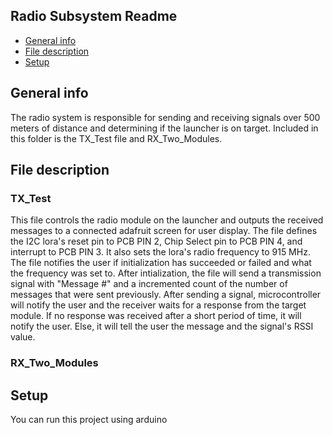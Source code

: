 ## Radio Subsystem Readme 
* [General info](#general-info)
* [File description](#file-description)
* [Setup](#setup)

## General info
The radio system is responsible for sending and receiving signals over 500 meters of distance and determining if the launcher is on target. Included in this folder is the TX_Test file and RX_Two_Modules.
	
## File description
### TX_Test
This file controls the radio module on the launcher and outputs the received messages to a connected adafruit screen for user display. The file defines the I2C lora's reset pin to PCB PIN 2, Chip Select pin to PCB PIN 4, and interrupt to PCB PIN 3. It also sets the lora's radio frequency to 915 MHz. The file notifies the user if initialization has succeeded or failed and what the frequency was set to. After intialization, the file will send a transmission signal with "Message #" and a incremented count of the number of messages that were sent previously. After sending a signal, microcontroller will notify the user and the receiver waits for a response from the target module. If no response was received after a short period of time, it will notify the user. Else, it will tell the user the message and the signal's RSSI value. 
### RX_Two_Modules
	
## Setup 
You can run this project using arduino

